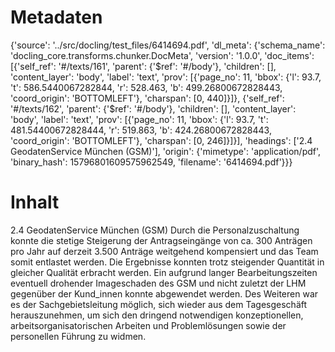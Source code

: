 # Metadaten
{'source': '../src/docling/test_files/6414694.pdf', 'dl_meta': {'schema_name': 'docling_core.transforms.chunker.DocMeta', 'version': '1.0.0', 'doc_items': [{'self_ref': '#/texts/161', 'parent': {'$ref': '#/body'}, 'children': [], 'content_layer': 'body', 'label': 'text', 'prov': [{'page_no': 11, 'bbox': {'l': 93.7, 't': 586.5440067282844, 'r': 528.463, 'b': 499.26800672828443, 'coord_origin': 'BOTTOMLEFT'}, 'charspan': [0, 440]}]}, {'self_ref': '#/texts/162', 'parent': {'$ref': '#/body'}, 'children': [], 'content_layer': 'body', 'label': 'text', 'prov': [{'page_no': 11, 'bbox': {'l': 93.7, 't': 481.54400672828444, 'r': 519.863, 'b': 424.26800672828443, 'coord_origin': 'BOTTOMLEFT'}, 'charspan': [0, 246]}]}], 'headings': ['2.4 GeodatenService München (GSM)'], 'origin': {'mimetype': 'application/pdf', 'binary_hash': 15796801609575962549, 'filename': '6414694.pdf'}}}

# Inhalt
2.4 GeodatenService München (GSM)
Durch die Personalzuschaltung konnte die stetige Steigerung der Antragseingänge von ca. 300 Anträgen pro Jahr auf derzeit 3.500 Anträge weitgehend kompensiert und das Team somit entlastet werden. Die Ergebnisse konnten trotz steigender Quantität in gleicher Qualität erbracht werden. Ein aufgrund langer Bearbeitungszeiten eventuell drohender Imageschaden des GSM und nicht zuletzt der LHM gegenüber der Kund_innen konnte abgewendet werden.
Des Weiteren war es der Sachgebietsleitung möglich, sich wieder aus dem Tagesgeschäft herauszunehmen, um sich den dringend notwendigen konzeptionellen, arbeitsorganisatorischen Arbeiten und Problemlösungen sowie der personellen Führung zu widmen.